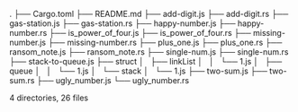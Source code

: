 .
├── Cargo.toml
├── README.md
├── add-digit.js
├── add-digit.rs
├── gas-station.js
├── gas-station.rs
├── happy-number.js
├── happy-number.rs
├── is_power_of_four.js
├── is_power_of_four.rs
├── missing-number.js
├── missing-number.rs
├── plus_one.js
├── plus_one.rs
├── ransom_note.js
├── ransom_note.rs
├── single-num.js
├── single-num.rs
├── stack-to-queue.js
├── struct
│   ├── linkList
│   │   └── 1.js
│   ├── queue
│   │   └── 1.js
│   └── stack
│       └── 1.js
├── two-sum.js
├── two-sum.rs
├── ugly_number.js
└── ugly_number.rs

4 directories, 26 files
